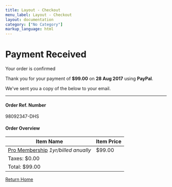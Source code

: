 ```yaml
---
title: Layout - Checkout
menu_label: Layout - Checkout
layout: documentation
category: ["No Category"]
markup_language: html
---
```


<!-- Intro Title Section 1 -->
<div class="section-block intro-title-1 sm">
  <div class="row">
    <div class="col w-6/12 offset-3">
      <div class="title-container">
        <div class="title-container-inner center left-on-mobile">
          <h1 class="mb-0">Payment Received</h1>
          <p class="lead mb-0 mb-mobile-20">Your order is confirmed</p>
        </div>
      </div>
    </div>
  </div>
</div>
<!-- Intro Title Section 1 End -->
<!-- Confirmation -->
<div class="section-block pt-0">
  <div class="row one-column-on-tablet">
    <div class="col w-6/12 offset-3">
      <div class="with-background">
        <!-- Confirmation Message -->
        <div class="row">
          <div class="col w-full center">
            <p class="lead">Thank you for your payment of <strong>$99.00</strong> on <strong>28 Aug 2017</strong> using <strong>PayPal</strong>.</p>
            <p>We've sent you a copy of the below to your email.</p>
          </div>
          <div class="col w-full">
            <hr>
          </div>
        </div>
        <!-- Confirmation Message End -->
        <!-- Tracking Code -->
        <div class="row">
          <div class="col w-full">
            <h4 class="mb-30">Order Ref. Number</h4>
            <div class="card size-sm rounded bg-green color-white shadow">
              <span class="order-number title-medium opacity-07">98092347-DHS</span>
            </div>
          </div>
        </div>
        <!-- Tracking Code End -->
        <!-- Cart Overview and Totals -->
        <div class="row">
          <div class="col w-full">
            <h4 class="mb-30">Order Overview</h4>
            <div class="cart-overview">
              <table class="table non-responsive rounded size-lg mb-50">
                <thead>
                  <tr>
                    <th class="product-details">Item Name</th>
                    <th class="product-subtotal right">Item Price</th>
                  </tr>
                </thead>
                <tbody>
                  <tr class="cart-item">
                    <td class="product-details">
                      <span>
                        <span>
                          <a href="#" class="product-title">Pro Membership</a>
                          <span class="product-description"><em>1yr/billed anually</em></span>
                        </span>
                      </span>
                    </td>
                    <td class="product-subtotal right">
                      <span class="amount">$99.00</span>
                    </td>
                  </tr>
                  <tr class="cart-order-tax right">
                    <td colspan="2">Taxes: <span class="amount">$0.00</span></td>
                  </tr>
                  <tr class="cart-order-total right">
                    <td colspan="2">Total: <span class="amount">$99.00</span></td>
                  </tr>
                </tbody>
              </table>
            </div>
          </div>
        </div>
        <!-- Cart Overview and Totals End -->
        <!-- Return Home -->
        <div class="row">
          <div class="col w-full center">
            <a href="#" class="button rounded size-lg text-small bg-theme bg-hover-theme color-white color-hover-white">Return Home</a>
          </div>
        </div>
        <!-- Return Home End -->
      </div>
    </div>
  </div>
  <!-- Checkout End -->
</div>
<!-- Confirmation End -->
